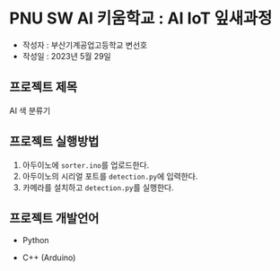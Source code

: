 # PNU SW AI 키움학교 : AI IoT 잎새과정

- 작성자 : 부산기계공업고등학교 변선호
- 작성일 : 2023년 5월 29일

## 프로젝트 제목

AI 색 분류기

## 프로젝트 실행방법

1. 아두이노에 `sorter.ino`를 업로드한다.
2. 아두이노의 시리얼 포트를 `detection.py`에 입력한다.
3. 카메라를 설치하고 `detection.py`를 실행한다.

## 프로젝트 개발언어

- Python

- C++ (Arduino)
